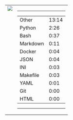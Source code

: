 
<table><tr>
<td valign="top">
  <img src="https://wakatime.com/share/@Aperture/0cd21d5d-ac4f-458d-9c71-d06f479c1297.png" />
</td>

<td valign="top">
  <hr>
  <table>
    <tr><td>Other</td><td>13:14</td></tr><tr><td>Python</td><td>2:26</td></tr><tr><td>Bash</td><td>0:37</td></tr><tr><td>Markdown</td><td>0:11</td></tr><tr><td>Docker</td><td>0:04</td></tr><tr><td>JSON</td><td>0:04</td></tr><tr><td>INI</td><td>0:03</td></tr><tr><td>Makefile</td><td>0:03</td></tr><tr><td>YAML</td><td>0:01</td></tr><tr><td>Git</td><td>0:00</td></tr><tr><td>HTML</td><td>0:00</td></tr>
  </table>
  <hr>
</td>
</tr></table>

